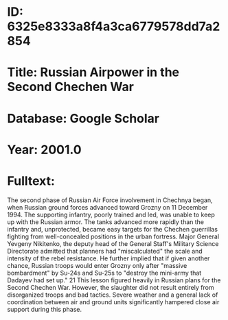 # ID: 6325e8333a8f4a3ca6779578dd7a2854
# Title: Russian Airpower in the Second Chechen War
# Database: Google Scholar
# Year: 2001.0
# Fulltext:
The second phase of Russian Air Force involvement in Chechnya began, when Russian ground forces advanced toward Grozny on 11 December 1994.
The supporting infantry, poorly trained and led, was unable to keep up with the Russian armor.
The tanks advanced more rapidly than the infantry and, unprotected, became easy targets for the Chechen guerrillas fighting from well-concealed positions in the urban fortress.
Major General Yevgeny Nikitenko, the deputy head of the General Staff's Military Science Directorate admitted that planners had "miscalculated" the scale and intensity of the rebel resistance.
He further implied that if given another chance, Russian troops would enter Grozny only after "massive bombardment" by Su-24s and Su-25s to "destroy the mini-army that Dadayev had set up."
21 This lesson figured heavily in Russian plans for the Second Chechen War.
However, the slaughter did not result entirely from disorganized troops and bad tactics.
Severe weather and a general lack of coordination between air and ground units significantly hampered close air support during this phase.